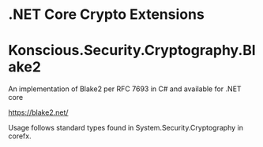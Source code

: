.NET Core Crypto Extensions
===============

# Konscious.Security.Cryptography.Blake2

An implementation of Blake2 per RFC 7693 in C# and available for .NET core

https://blake2.net/

Usage follows standard types found in System.Security.Cryptography in corefx.